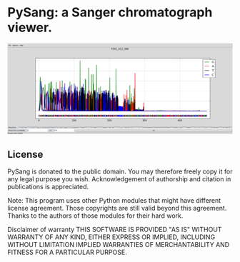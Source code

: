 # PySang: a Sanger chromatograph viewer.

![Image](data/pysang_example.png?raw=true)

## License
PySang is donated to the public domain. You may therefore freely copy
it for any legal purpose you wish. Acknowledgement of authorship and citation
in publications is appreciated.

Note: This program uses other Python modules that might have different license
agreement. Those copyrights are still valid beyond this agreement. Thanks to
the authors of those modules for their hard work.

Disclaimer of warranty
THIS SOFTWARE IS PROVIDED "AS IS" WITHOUT WARRANTY OF ANY KIND, EITHER EXPRESS
OR IMPLIED, INCLUDING WITHOUT LIMITATION IMPLIED WARRANTIES OF MERCHANTABILITY
AND FITNESS FOR A PARTICULAR PURPOSE.
